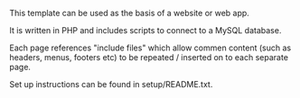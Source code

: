 This template can be used as the basis of a website or web app.

It is written in PHP and includes scripts to connect to a MySQL database.

Each page references "include files" which allow commen content (such as headers, menus, footers etc) to be repeated / inserted on to each separate page.

Set up instructions can be found in setup/README.txt.